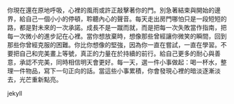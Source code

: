 你現在還在原地呼吸，心裡的風雨或許正敲擊著你的門。別急著結束與開始的邊界，給自己一個小小的停頓，聆聽內心的聲音。每天走出房門哪怕只是一段短短的路，都是對未來的一次承諾。成長不是一蹴而就，而是把每一次失敗當作指南，把每一次微小的進步記在心裡。當你想放棄時，想像那些曾經讓你微笑的瞬間，回到那些你曾經克服的困難。你比你想像的堅強，因為你一直在嘗試，一直在學習。不要把自己和完美畫上等號，真正的力量在於持續的前行。給自己更多的耐心與善意，承認不完美，同時相信明天會更好。每一天，選一件小事做起：喝一杯水，整理一件物品，寫下一句正向的話。當這些小事累積，你會發現心裡的暗淡逐漸淡去，光芒重新點亮。

jekyll